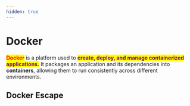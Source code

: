 ```yaml
---
hidden: true
---
```


# Docker

<mark style="color:red;">**Docker**</mark> is a platform used to <mark style="color:purple;">**create, deploy, and manage containerized applications.**</mark> It packages an application and its dependencies into **containers**, allowing them to run consistently across different environments.

## Docker Escape

